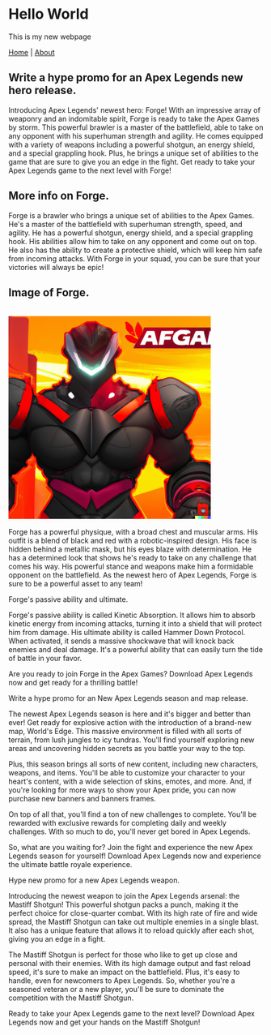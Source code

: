 # Hello World
This is my new webpage

<a href="index.html">Home</a> | <a href="about.html">About</a>
  

## Write a hype promo for an Apex Legends new hero release.

Introducing Apex Legends' newest hero: Forge! With an impressive array of weaponry and an indomitable spirit, Forge is ready to take the Apex Games by storm. This powerful brawler is a master of the battlefield, able to take on any opponent with his superhuman strength and agility. He comes equipped with a variety of weapons including a powerful shotgun, an energy shield, and a special grappling hook. Plus, he brings a unique set of abilities to the game that are sure to give you an edge in the fight. Get ready to take your Apex Legends game to the next level with Forge!

## More info on Forge.

Forge is a brawler who brings a unique set of abilities to the Apex Games. He's a master of the battlefield with superhuman strength, speed, and agility. He has a powerful shotgun, energy shield, and a special grappling hook. His abilities allow him to take on any opponent and come out on top. He also has the ability to create a protective shield, which will keep him safe from incoming attacks. With Forge in your squad, you can be sure that your victories will always be epic!

## Image of Forge.
<br>
<img src="forge1.png" width="400">

Forge has a powerful physique, with a broad chest and muscular arms. His outfit is a blend of black and red with a robotic-inspired design. His face is hidden behind a metallic mask, but his eyes blaze with determination. He has a determined look that shows he's ready to take on any challenge that comes his way. His powerful stance and weapons make him a formidable opponent on the battlefield. As the newest hero of Apex Legends, Forge is sure to be a powerful asset to any team!

Forge's passive ability and ultimate. 

Forge's passive ability is called Kinetic Absorption. It allows him to absorb kinetic energy from incoming attacks, turning it into a shield that will protect him from damage. His ultimate ability is called Hammer Down Protocol. When activated, it sends a massive shockwave that will knock back enemies and deal damage. It's a powerful ability that can easily turn the tide of battle in your favor.

Are you ready to join Forge in the Apex Games? Download Apex Legends now and get ready for a thrilling battle!

Write a hype promo for an New Apex Legends season and map release.

The newest Apex Legends season is here and it's bigger and better than ever! Get ready for explosive action with the introduction of a brand-new map, World's Edge. This massive environment is filled with all sorts of terrain, from lush jungles to icy tundras. You'll find yourself exploring new areas and uncovering hidden secrets as you battle your way to the top.

Plus, this season brings all sorts of new content, including new characters, weapons, and items. You'll be able to customize your character to your heart's content, with a wide selection of skins, emotes, and more. And, if you're looking for more ways to show your Apex pride, you can now purchase new banners and banners frames.

On top of all that, you'll find a ton of new challenges to complete. You'll be rewarded with exclusive rewards for completing daily and weekly challenges. With so much to do, you'll never get bored in Apex Legends. 

So, what are you waiting for? Join the fight and experience the new Apex Legends season for yourself! Download Apex Legends now and experience the ultimate battle royale experience.

Hype new promo for a new Apex Legends weapon.

Introducing the newest weapon to join the Apex Legends arsenal: the Mastiff Shotgun! This powerful shotgun packs a punch, making it the perfect choice for close-quarter combat. With its high rate of fire and wide spread, the Mastiff Shotgun can take out multiple enemies in a single blast. It also has a unique feature that allows it to reload quickly after each shot, giving you an edge in a fight.

The Mastiff Shotgun is perfect for those who like to get up close and personal with their enemies. With its high damage output and fast reload speed, it's sure to make an impact on the battlefield. Plus, it's easy to handle, even for newcomers to Apex Legends. So, whether you're a seasoned veteran or a new player, you'll be sure to dominate the competition with the Mastiff Shotgun.

Ready to take your Apex Legends game to the next level? Download Apex Legends now and get your hands on the Mastiff Shotgun!
